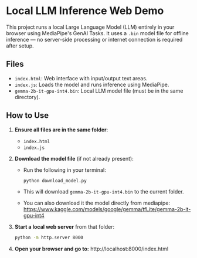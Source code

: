 # Local LLM Inference Web Demo

This project runs a local Large Language Model (LLM) entirely in your browser using MediaPipe's GenAI Tasks. It uses a `.bin` model file for offline inference — no server-side processing or internet connection is required after setup.

## Files

- `index.html`: Web interface with input/output text areas.
- `index.js`: Loads the model and runs inference using MediaPipe.
- `gemma-2b-it-gpu-int4.bin`: Local LLM model file (must be in the same directory).

## How to Use

1. **Ensure all files are in the same folder**:
   - `index.html`
   - `index.js`

2. **Download the model file** (if not already present):
   - Run the following in your terminal:
     ```bash
     python download_model.py
     ```
   - This will download `gemma-2b-it-gpu-int4.bin` to the current folder.

   - You can also download it the model directly from mediapipe: https://www.kaggle.com/models/google/gemma/tfLite/gemma-2b-it-gpu-int4

3. **Start a local web server** from that folder:
   ```bash
   python -m http.server 8000


4. **Open your browser and go to:**
http://localhost:8000/index.html